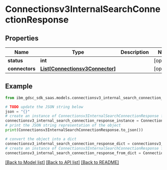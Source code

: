 # Connectionsv3InternalSearchConnectionResponse


## Properties

Name | Type | Description | Notes
------------ | ------------- | ------------- | -------------
**status** | **int** |  | [optional] 
**connectors** | [**List[Connectionsv3Connector]**](Connectionsv3Connector.md) |  | [optional] 

## Example

```python
from ibm_gdsc_sdk_saas.models.connectionsv3_internal_search_connection_response import Connectionsv3InternalSearchConnectionResponse

# TODO update the JSON string below
json = "{}"
# create an instance of Connectionsv3InternalSearchConnectionResponse from a JSON string
connectionsv3_internal_search_connection_response_instance = Connectionsv3InternalSearchConnectionResponse.from_json(json)
# print the JSON string representation of the object
print(Connectionsv3InternalSearchConnectionResponse.to_json())

# convert the object into a dict
connectionsv3_internal_search_connection_response_dict = connectionsv3_internal_search_connection_response_instance.to_dict()
# create an instance of Connectionsv3InternalSearchConnectionResponse from a dict
connectionsv3_internal_search_connection_response_from_dict = Connectionsv3InternalSearchConnectionResponse.from_dict(connectionsv3_internal_search_connection_response_dict)
```
[[Back to Model list]](../README.md#documentation-for-models) [[Back to API list]](../README.md#documentation-for-api-endpoints) [[Back to README]](../README.md)


